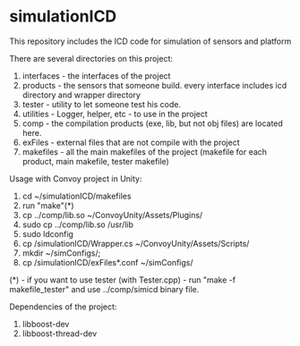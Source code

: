 # simulationICD
This repository includes the ICD code for simulation of sensors and platform

There are several directories on this project:
1. interfaces - the interfaces of the project
2. products - the sensors that someone build. every interface includes icd directory and wrapper directory
3. tester - utility to let someone test his code.
4. utilities - Logger, helper, etc - to use in the project
5. comp - the compilation products (exe, lib, but not obj files) are located here.
6. exFiles - external files that are not compile with the project
7. makefiles - all the main makefiles of the project (makefile for each product, main makefile, tester makefile)

Usage with Convoy project in Unity:
1. cd ~/simulationICD/makefiles
2. run "make"(*)
3. cp ../comp/lib<sensor>.so ~/ConvoyUnity/Assets/Plugins/
4. sudo cp ../comp/lib<sensor>.so /usr/lib
5. sudo ldconfig
6. cp /simulationICD/<sensor>Wrapper.cs ~/ConvoyUnity/Assets/Scripts/<sensor>
7. mkdir ~/simConfigs/;
8. cp /simulationICD/exFiles*.conf ~/simConfigs/

(*) - if you want to use tester (with Tester.cpp) - run "make -f makefile_tester" and use ../comp/simicd binary file.

Dependencies of the project:
1. libboost-dev
2. libboost-thread-dev